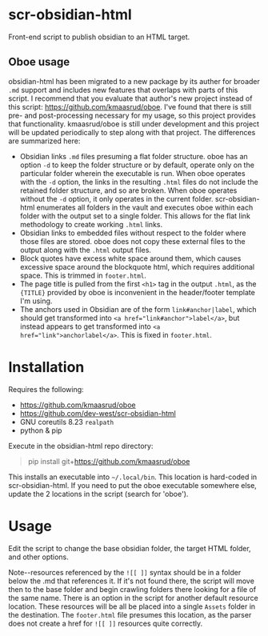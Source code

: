 # scr-obsidian-html
Front-end script to publish obsidian to an HTML target.

## Oboe usage
obsidian-html has been migrated to a new package by its auther for broader `.md` support and includes new features that overlaps with parts of this script. I recommend that you evaluate that author's new project instead of this script: https://github.com/kmaasrud/oboe. I've found that there is still pre- and post-processing necessary for my usage, so this project provides that functionality. kmaasrud/oboe is still under development and this project will be updated periodically to step along with that project. The differences are summarized here:
* Obsidian links `.md` files presuming a flat folder structure. oboe has an option `-d` to keep the folder structure or by default, operate only on the particular folder wherein the executable is run. When oboe operates with the `-d` option, the links in the resulting `.html` files do not include the retained folder structure, and so are broken. When oboe operates without the `-d` option, it only operates in the current folder. scr-obsidian-html enumerates all folders in the vault and executes oboe within each folder with the output set to a single folder. This allows for the flat link methodology to create working `.html` links.
* Obsidian links to embedded files without respect to the folder where those files are stored. oboe does not copy these external files to the output along with the `.html` output files.
* Block quotes have excess white space around them, which causes excessive space around the blockquote html, which requires additional space. This is trimmed in `footer.html`.
* The page title is pulled from the first `<h1>` tag in the output `.html`, as the `{TITLE}` provided by oboe is inconvenient in the header/footer template I'm using.
* The anchors used in Obsidian are of the form `link#anchor|label`, which should get transformed into `<a href="link#anchor">label</a>`, but instead appears to get transformed into `<a href="link">anchorlabel</a>`. This is fixed in `footer.html`.

# Installation
Requires the following:
* https://github.com/kmaasrud/oboe
* https://github.com/dev-west/scr-obsidian-html
* GNU coreutils 8.23 `realpath`
* python & pip

Execute in the obsidian-html repo directory:
> pip install git+https://github.com/kmaasrud/oboe

This installs an executable into `~/.local/bin`. This location is hard-coded in scr-obsidian-html. If you need to put the oboe executable somewhere else, update the 2 locations in the script (search for 'oboe').

# Usage
Edit the script to change the base obsidian folder, the target HTML folder, and other options.

Note--resources referenced by the `![[ ]]` syntax should be in a folder below the .md that references it. If it's not found there, the script will move then to the base folder and begin crawling folders there looking for a file of the same name. There is an option in the script for another default resource location. These resources will be all be placed into a single `Assets` folder in the destination. The `footer.html` file presumes this location, as the parser does not create a href for `![[ ]]` resources quite correctly.
